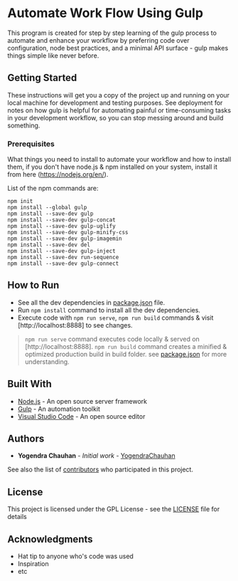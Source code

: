 # Automate Work Flow Using Gulp

This program is created for step by step learning of the gulp process to automate and enhance your workflow by preferring code over configuration, node best practices, and a minimal API surface - gulp makes things simple like never before.

## Getting Started

These instructions will get you a copy of the project up and running on your local machine for development and testing purposes. See deployment for notes on how gulp is helpful for automating painful or time-consuming tasks in your development workflow, so you can stop messing around and build something.

### Prerequisites

What things you need to install to automate your workflow and how to install them, if you don't have node.js & npm installed on your system, install it from here (https://nodejs.org/en/).

List of the npm commands are:

```
npm init
npm install --global gulp
npm install --save-dev gulp
npm install --save-dev gulp-concat
npm install --save-dev gulp-uglify
npm install --save-dev gulp-minify-css
npm install --save-dev gulp-imagemin
npm install --save-dev del
npm install --save-dev gulp-inject
npm install --save-dev run-sequence
npm install --save-dev gulp-connect
```

## How to Run

* See all the dev dependencies in [package.json](package.json) file. 
* Run `npm install` command to install all the dev dependencies.
* Execute code with `npm run serve`, `npm run build` commands & visit [http://localhost:8888] to see changes.
> `npm run serve` command executes code locally & served on [http://localhost:8888].
> `npm run build` command creates a minified & optimized production build in build folder.
> see [package.json](package.json) for more understanding.


## Built With

* [Node.js](https://nodejs.org/en/) - An open source server framework
* [Gulp](https://gulpjs.com/) - An automation toolkit
* [Visual Studio Code](https://code.visualstudio.com/) - An open source editor

## Authors

* **Yogendra Chauhan** - *Initial work* - [YogendraChauhan](https://github.com/YogendraChauhan/Gulp)

See also the list of [contributors](https://github.com/YogendraChauhan/Gulp/graphs/contributors) who participated in this project.

## License

This project is licensed under the GPL License - see the [LICENSE](LICENSE) file for details

## Acknowledgments

* Hat tip to anyone who's code was used
* Inspiration
* etc